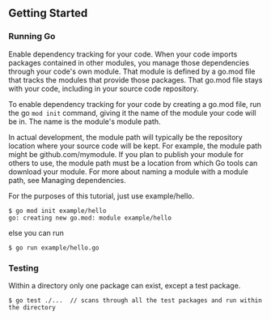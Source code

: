 
## Getting Started

### Running Go
Enable dependency tracking for your code.
When your code imports packages contained in other modules, you manage those dependencies through your code's own module.
That module is defined by a go.mod file that tracks the modules that provide those packages. That go.mod file stays with your code, including in your source code repository.

To enable dependency tracking for your code by creating a go.mod file, run the go `mod init` command, giving it the name of the module your code will be in. The name is the module's module path.

In actual development, the module path will typically be the repository location where your source code will be kept. For example, the module path might be github.com/mymodule. If you plan to publish your module for others to use, the module path must be a location from which Go tools can download your module. For more about naming a module with a module path, see Managing dependencies.

For the purposes of this tutorial, just use example/hello.

```
$ go mod init example/hello
go: creating new go.mod: module example/hello
```
else you can run

```
$ go run example/hello.go
```




### Testing
Within a directory only one package can exist, except a test package.
```
$ go test ./...  // scans through all the test packages and run within the directory
```